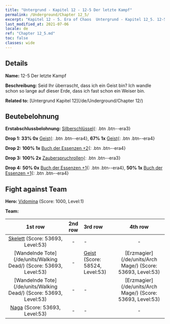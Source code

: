 ```yaml
---
title: "Untergrund - Kapitel 12 - 12-5 Der letzte Kampf"
permalink: /Underground/Chapter 12_5/
excerpt: "Kapitel 12 - 5. Era of Chaos  Untergrund - Kapitel 12_5. 12-5 Der letzte Kampf"
last_modified_at: 2021-07-06
locale: de
ref: "Chapter 12_5.md"
toc: false
classes: wide
---
```


## Details

 **Name:** 12-5 Der letzte Kampf

 **Beschreibung:** Seid Ihr überrascht, dass ich ein Geist bin? Ich wandle schon so lange auf dieser Erde, dass ich fast schon ein Weiser bin.

 **Related to:** [Untergrund Kapitel 12](/de/Underground/Chapter 12/)

## Beutebelohnung

 **Erstabschlussbelohnung:** [Silberschlüssel](/ItemsDE/con_693/){: .btn .btn--era3}

 **Drop 1:** **33% 0x** [Geist](/ItemsDE/unt_210/){: .btn .btn--era4}, **67% 1x** [Geist](/ItemsDE/unt_210/){: .btn .btn--era4}

 **Drop 2:** **100% 1x** [Buch der Essenzen +2](/ItemsDE/mat_53/){: .btn .btn--era4}

 **Drop 3:** **100% 2x** [Zauberspruchrollen](/ItemsDE/con_694/){: .btn .btn--era3}

 **Drop 4:** **50% 0x** [Buch der Essenzen +1](/ItemsDE/mat_46/){: .btn .btn--era4}, **50% 1x** [Buch der Essenzen +1](/ItemsDE/mat_46/){: .btn .btn--era4}


## Fight against Team
 **Hero:** [Vidomina](/de/heroes/Vidomina/) (Score: 1000, Level:1)

 **Team:**


  | 1st row | 2nd row | 3rd row | 4th row |
  |:----:|:----:|:----|:----:|
  | [Skelett](/de/units/Skeleton/) (Score: 53693, Level:53)  | - | - | - |
  | [Wandelnde Tote](/de/units/Walking Dead/) (Score: 53693, Level:53)  | - | [Geist](/de/units/Wight/) (Score: 58524, Level:53)  | [Erzmagier](/de/units/Arch Mage/) (Score: 53693, Level:53)  |
  | [Wandelnde Tote](/de/units/Walking Dead/) (Score: 53693, Level:53)  | - | - | [Erzmagier](/de/units/Arch Mage/) (Score: 53693, Level:53)  |
  | [Naga](/de/units/Naga/) (Score: 53693, Level:53)  | - | - | - |


